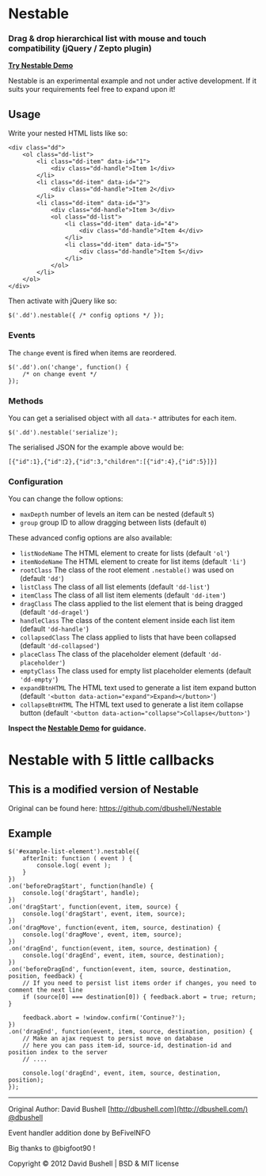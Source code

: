 Nestable
========


### Drag & drop hierarchical list with mouse and touch compatibility (jQuery / Zepto plugin)

[**Try Nestable Demo**](http://dbushell.github.com/Nestable/)

Nestable is an experimental example and not under active development. If it suits your requirements feel free to expand upon it!

## Usage

Write your nested HTML lists like so:

    <div class="dd">
        <ol class="dd-list">
            <li class="dd-item" data-id="1">
                <div class="dd-handle">Item 1</div>
            </li>
            <li class="dd-item" data-id="2">
                <div class="dd-handle">Item 2</div>
            </li>
            <li class="dd-item" data-id="3">
                <div class="dd-handle">Item 3</div>
                <ol class="dd-list">
                    <li class="dd-item" data-id="4">
                        <div class="dd-handle">Item 4</div>
                    </li>
                    <li class="dd-item" data-id="5">
                        <div class="dd-handle">Item 5</div>
                    </li>
                </ol>
            </li>
        </ol>
    </div>

Then activate with jQuery like so:

    $('.dd').nestable({ /* config options */ });

### Events

The `change` event is fired when items are reordered.

    $('.dd').on('change', function() {
        /* on change event */
    });

### Methods

You can get a serialised object with all `data-*` attributes for each item.

    $('.dd').nestable('serialize');

The serialised JSON for the example above would be:

    [{"id":1},{"id":2},{"id":3,"children":[{"id":4},{"id":5}]}]

### Configuration

You can change the follow options:

* `maxDepth` number of levels an item can be nested (default `5`)
* `group` group ID to allow dragging between lists (default `0`)

These advanced config options are also available:

* `listNodeName` The HTML element to create for lists (default `'ol'`)
* `itemNodeName` The HTML element to create for list items (default `'li'`)
* `rootClass` The class of the root element `.nestable()` was used on (default `'dd'`)
* `listClass` The class of all list elements (default `'dd-list'`)
* `itemClass` The class of all list item elements (default `'dd-item'`)
* `dragClass` The class applied to the list element that is being dragged (default `'dd-dragel'`)
* `handleClass` The class of the content element inside each list item (default `'dd-handle'`)
* `collapsedClass` The class applied to lists that have been collapsed (default `'dd-collapsed'`)
* `placeClass` The class of the placeholder element (default `'dd-placeholder'`)
* `emptyClass` The class used for empty list placeholder elements (default `'dd-empty'`)
* `expandBtnHTML` The HTML text used to generate a list item expand button (default `'<button data-action="expand">Expand></button>'`)
* `collapseBtnHTML` The HTML text used to generate a list item collapse button (default `'<button data-action="collapse">Collapse</button>'`)

**Inspect the [Nestable Demo](http://dbushell.github.com/Nestable/) for guidance.**

Nestable with 5 little callbacks
========

## This is a modified version of Nestable

Original can be found here: https://github.com/dbushell/Nestable

## Example
```
$('#example-list-element').nestable({
    afterInit: function ( event ) { 
        console.log( event ); 
    }
})
.on('beforeDragStart', function(handle) {
    console.log('dragStart', handle);
})
.on('dragStart', function(event, item, source) {
    console.log('dragStart', event, item, source);
})
.on('dragMove', function(event, item, source, destination) {
    console.log('dragMove', event, item, source);
})
.on('dragEnd', function(event, item, source, destination) {
    console.log('dragEnd', event, item, source, destination);
})
.on('beforeDragEnd', function(event, item, source, destination, position, feedback) {
    // If you need to persist list items order if changes, you need to comment the next line
    if (source[0] === destination[0]) { feedback.abort = true; return; }

    feedback.abort = !window.confirm('Continue?');
})
.on('dragEnd', function(event, item, source, destination, position) {
    // Make an ajax request to persist move on database
    // here you can pass item-id, source-id, destination-id and position index to the server
    // ....

    console.log('dragEnd', event, item, source, destination, position);
});
```
* * *

Original Author: David Bushell [http://dbushell.com](http://dbushell.com/) [@dbushell](http://twitter.com/dbushell/)

Event handler addition done by BeFiveINFO 

Big thanks to @bigfoot90 !

Copyright © 2012 David Bushell | BSD & MIT license
